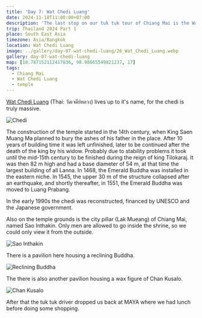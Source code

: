 ```yaml
---
title: 'Day 7: Wat Chedi Luang'
date: 2024-11-18T11:00:00+07:00
description: 'The last stop on our tuk tuk tour of Chiang Mai is the Wat Chedi Luang.'
trip: Thailand 2024 Part 1
place: South East Asia
timezone: Asia/Bangkok
location: Wat Chedi Luang
image: ../gallery/day-07-wat-chedi-luang/26_Wat_Chedi_Luang.webp
gallery: day-07-wat-chedi-luang
map: [18.787152112417836, 98.98665549821237, 17]
tags:
  - Chiang Mai
  - Wat Chedi Luang
  - temple
---
```


[Wat Chedi Luang](https://en.wikipedia.org/wiki/Wat_Chedi_Luang) (Thai: วัดเจดีย์หลวง) lives up to it's name, for the chedi is truly massive.

![Chedi](../gallery/day-07-wat-chedi-luang/19_Wat_Chedi_Luang.webp)

The construction of the temple started in the 14th century, when King Saen Muang Ma planned to bury the ashes of his father in the place. After 10 years of building time it was left unfinished, later to be continued after the death of the king by his widow. Probably due to stability problems it took until the mid-15th century to be finished during the reign of king Tilokaraj. It was then 82 m high and had a base diameter of 54 m, at that time the largest building of all Lanna. In 1468, the Emerald Buddha was installed in the eastern niche. In 1545, the upper 30 m of the structure collapsed after an earthquake, and shortly thereafter, in 1551, the Emerald Buddha was moved to Luang Prabang.

In the early 1990s the chedi was reconstructed, financed by UNESCO and the Japanese government.

Also on the temple grounds is the city pillar (Lak Mueang) of Chiang Mai, named Sao Inthakin. Only men are allowed to go inside the shrine, so we could only view it from the outside.

![Sao Inthakin](../gallery/day-07-wat-chedi-luang/01_Wat_Chedi_Luang.webp)

There is a pavilion here housing a reclining Buddha.

![Reclining Buddha](../gallery/day-07-wat-chedi-luang/35_Wat_Chedi_Luang.webp)

The there is also another pavilion housing a wax figure of Chan Kusalo.

![Chan Kusalo](../gallery/day-07-wat-chedi-luang/30_Wat_Chedi_Luang.webp)

After that the tuk tuk driver dropped us back at MAYA where we had lunch before doing some shopping.
